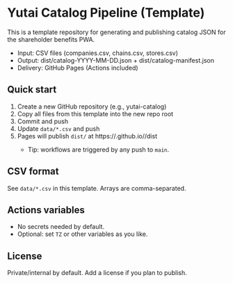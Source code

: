 # Yutai Catalog Pipeline (Template)

This is a template repository for generating and publishing catalog JSON for the shareholder benefits PWA.

- Input: CSV files (companies.csv, chains.csv, stores.csv)
- Output: dist/catalog-YYYY-MM-DD.json + dist/catalog-manifest.json
- Delivery: GitHub Pages (Actions included)

## Quick start

1. Create a new GitHub repository (e.g., yutai-catalog)
2. Copy all files from this template into the new repo root
3. Commit and push
4. Update `data/*.csv` and push
5. Pages will publish `dist/` at https://<user>.github.io/<repo>/dist
   - Tip: workflows are triggered by any push to `main`.

## CSV format

See `data/*.csv` in this template. Arrays are comma-separated.

## Actions variables

- No secrets needed by default.
- Optional: set `TZ` or other variables as you like.

## License

Private/internal by default. Add a license if you plan to publish.
